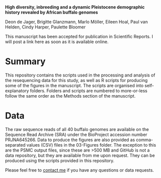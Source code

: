 **High diversity, inbreeding and a dynamic Pleistocene demographic history revealed by African buffalo genomes**

Deon de Jager, Brigitte Glanzmann, Marlo Möller, Eileen Hoal, Paul van Helden, Cindy Harper, Paulette Bloomer

This manuscript has been accepted for publication in Scientific Reports. I will post a link here as soon as it is available online.

# Summary
This repository contains the scripts used in the processing and analysis of the resequencing data for this study, as well as R scripts for producing some of the figures in the manuscript.
The scripts are organised into self-explanatory folders. Folders and scripts are numbered to more-or-less follow the same order as the Methods section of the manuscript. 

# Data
The raw sequence reads of all 40 buffalo genomes are available on the Sequence Read Archive (SRA) under the BioProject accession number PRJNA645266.
Data to produce the figures are also provided as comma-separated values (CSV) files in the 03-Figures folder. The exception to this are the PSMC output files, since these are >500 MB and GitHub is not a data repository, but they are available from me upon request. They can be produced using the scripts provided in this repository.

Please feel free to [contact me](dejager4@gmail.com) if you have any questions or data requests.
